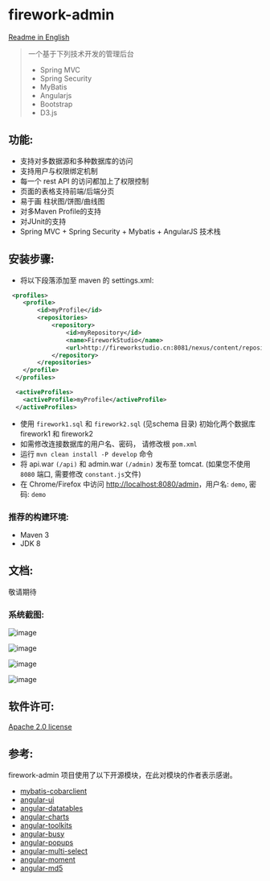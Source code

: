 # firework-admin
[Readme in English](https://github.com/fireworkstudio/firework-admin/tree/master/README.md)
>一个基于下列技术开发的管理后台
>* Spring MVC
>* Spring Security
>* MyBatis
>* Angularjs
>* Bootstrap
>* D3.js

## 功能:

* 支持对多数据源和多种数据库的访问
* 支持用户与权限绑定机制
* 每一个 rest API 的访问都加上了权限控制
* 页面的表格支持前端/后端分页
* 易于画 柱状图/饼图/曲线图
* 对多Maven Profile的支持
* 对JUnit的支持
* Spring MVC + Spring Security + Mybatis + AngularJS 技术栈


## 安装步骤:
* 将以下段落添加至 maven 的 settings.xml:

```xml
 <profiles>
    <profile>
        <id>myProfile</id>
        <repositories>
            <repository>
                <id>myRepository</id>
                <name>FireworkStudio</name>
                <url>http://fireworkstudio.cn:8081/nexus/content/repositories/thirdparty</url>
            </repository>
        </repositories>
    </profile>
  </profiles>

  <activeProfiles>
    <activeProfile>myProfile</activeProfile>
  </activeProfiles>
```
* 使用 `firework1.sql` 和 `firework2.sql` (见schema 目录) 初始化两个数据库 firework1 和 firework2
* 如需修改连接数据库的用户名、密码， 请修改根 `pom.xml`
* 运行 `mvn clean install -P develop` 命令
* 将 api.war `(/api)` 和 admin.war `(/admin)` 发布至 tomcat. (如果您不使用 `8080` 端口, 需要修改 `constant.js`文件)
* 在 Chrome/Firefox 中访问 [http://localhost:8080/admin](http://localhost:8080/admin)，用户名: `demo`, 密码: `demo`

### 推荐的构建环境:
* Maven 3
* JDK 8

## 文档:

敬请期待

### 系统截图:
![image](http://7xknr8.com1.z0.glb.clouddn.com/asset/resource/20161007232234.jpg)

![image](http://7xknr8.com1.z0.glb.clouddn.com/asset/resource/20161014111628.jpg)

![image](http://7xknr8.com1.z0.glb.clouddn.com/asset/resource/20161016140309.jpg)

![image](http://7xknr8.com1.z0.glb.clouddn.com/asset/resource/20161016140326.jpg)

## 软件许可:

[Apache 2.0 license](http://opensource.org/licenses/Apache-2.0)

## 参考:

firework-admin 项目使用了以下开源模块，在此对模块的作者表示感谢。

* [mybatis-cobarclient](https://github.com/aqqwiyth/mybatis-cobarclient)
* [angular-ui](https://github.com/angular-ui/bootstrap/)
* [angular-datatables](https://github.com/l-lin/angular-datatables)
* [angular-charts](https://github.com/chinmaymk/angular-charts)
* [angular-toolkits](https://github.com/shaunxu/angular-toolkits)
* [angular-busy](https://github.com/cgross/angular-busy)
* [angular-popups](https://github.com/aui/angular-popups)
* [angular-multi-select](https://github.com/alalonde/angular-multi-select)
* [angular-moment](https://github.com/urish/angular-moment)
* [angular-md5](https://github.com/gdi2290/angular-md5)